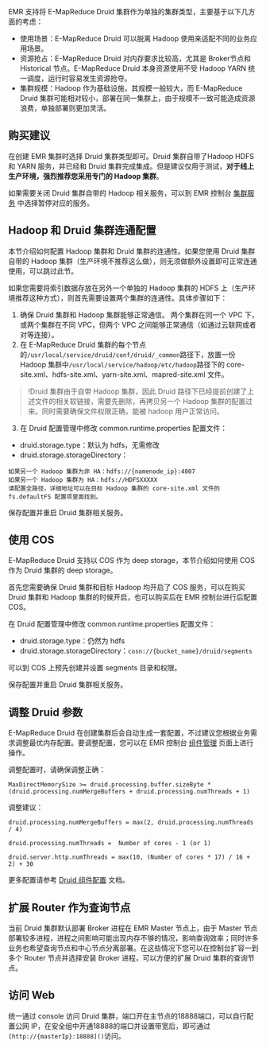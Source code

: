 EMR 支持将 E-MapReduce Druid 集群作为单独的集群类型，主要基于以下几方面的考虑：
- 使用场景：E-MapReduce Druid 可以脱离 Hadoop 使用来适配不同的业务应用场景。
- 资源抢占：E-MapReduce Druid 对内存要求比较高，尤其是 Broker节点和 Historical 节点。E-MapReduce Druid 本身资源使用不受 Hadoop YARN 统一调度，运行时容易发生资源抢夺。
- 集群规模：Hadoop 作为基础设施，其规模一般较大，而 E-MapReduce Druid 集群可能相对较小，部署在同一集群上，由于规模不一致可能造成资源浪费，单独部署则更加灵活。

## 购买建议

在创建 EMR 集群时选择 Druid 集群类型即可。Druid 集群自带了Hadoop HDFS 和 YARN 服务，并已经和 Druid 集群完成集成。但是建议仅用于测试，**对于线上生产环境，强烈推荐您采用专门的 Hadoop 集群**。

如果需要关闭 Druid 集群自带的 Hadoop 相关服务，可以到 EMR 控制台 [集群服务](https://console.cloud.tencent.com/emr/static/framework/emr-4qjbxdca?type=clusterservice&regionId=1) 中选择暂停对应的服务。

## Hadoop 和 Druid 集群连通配置

本节介绍如何配置 Hadoop 集群和 Druid 集群的连通性。如果您使用 Druid 集群自带的 Hadoop 集群（生产环境不推荐这么做），则无须做额外设置即可正常连通使用，可以跳过此节。

如果您需要将索引数据存放在另外一个单独的 Hadoop 集群的 HDFS 上（生产环境推荐这种方式），则首先需要设置两个集群的连通性。具体步骤如下：
1. 确保 Druid 集群和 Hadoop 集群能够正常通信。
两个集群在同一个 VPC 下，或两个集群在不同 VPC，但两个 VPC 之间能够正常通信（如通过云联网或者对等连接）。
2. 在 E-MapReduce Druid 集群的每个节点的`/usr/local/service/druid/conf/druid/_common`路径下，放置一份     Hadoop 集群中`/usr/local/service/hadoop/etc/hadoop`路径下的 core-site.xml、hdfs-site.xml、yarn-site.xml、mapred-site.xml 文件。
>!Druid 集群由于自带 Hadoop 集群，因此 Druid 路径下已经提前创建了上述文件的相关软链接，需要先删除，再拷贝另一个 Hadoop 集群的配置过来。同时需要确保文件权限正确，能被 hadoop 用户正常访问。
3. 在 Druid 配置管理中修改 common.runtime.properties 配置文件：
 - druid.storage.type：默认为 hdfs，无需修改
 - druid.storage.storageDirectory：
```
如果另一个 Hadoop 集群为非 HA：hdfs://{namenode_ip}:4007
如果另一个 Hadoop 集群为 HA：hdfs://HDFSXXXXX
请配置全路径，详细地址可以在目标 Hadoop 集群的 core-site.xml 文件的 fs.defaultFS 配置项里面找到。
```
保存配置并重启 Druid 集群相关服务。

## 使用 COS

E-MapReduce Druid 支持以 COS 作为 deep storage，本节介绍如何使用 COS 作为 Druid 集群的 deep storage。

首先您需要确保 Druid 集群和目标 Hadoop 均开启了 COS 服务，可以在购买 Druid 集群和 Hadoop 集群的时候开启，也可以购买后在 EMR 控制台进行后配置 COS。

在 Druid 配置管理中修改 common.runtime.properties 配置文件：
- druid.storage.type：仍然为 hdfs
- druid.storage.storageDirectory：`cosn://{bucket_name}/druid/segments`

可以到 COS 上预先创建并设置 segments 目录和权限。

保存配置并重启 Druid 集群相关服务。

## 调整 Druid 参数

E-MapReduce Druid 在创建集群后会自动生成一套配置，不过建议您根据业务需求调整最优内存配置。要调整配置，您可以在 EMR 控制台 [组件管理](https://console.cloud.tencent.com/emr/static/component) 页面上进行操作。

调整配置时，请确保调整正确：
```
MaxDirectMemorySize >= druid.processing.buffer.sizeByte *(druid.processing.numMergeBuffers + druid.processing.numThreads + 1) 
```
调整建议：
```
druid.processing.numMergeBuffers = max(2, druid.processing.numThreads / 4)
 
druid.processing.numThreads =  Number of cores - 1 (or 1)
 
druid.server.http.numThreads = max(10, (Number of cores * 17) / 16 + 2) + 30
```
更多配置请参考 [Druid 组件配置](https://druid.apache.org/docs/0.17.0/configuration/index.html#common-configurations) 文档。

## 扩展 Router 作为查询节点

当前 Druid 集群默认部署 Broker 进程在 EMR Master 节点上，由于 Master 节点部署较多进程，进程之间影响可能出现内存不够的情况，影响查询效率；同时许多业务也希望查询节点和中心节点分离部署。在这些情况下您可以在控制台扩容一到多个 Router 节点并选择安装 Broker 进程，可以方便的扩展 Druid 集群的查询节点。

## 访问 Web

统一通过 console 访问 Druid 集群，端口开在主节点的18888端口，可以自行配置公网 IP，在安全组中开通18888的端口并设置带宽后，即可通过`[http://{masterIp}:18888]()`访问。
